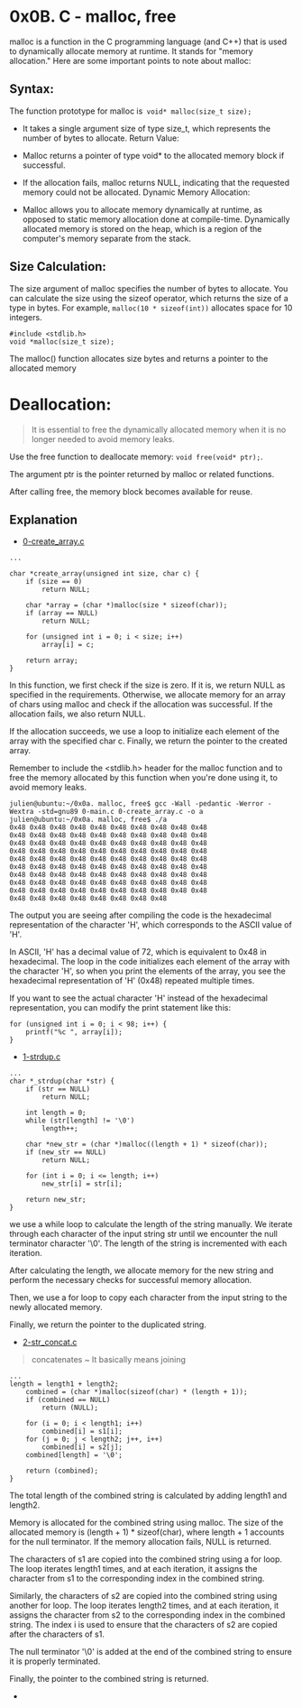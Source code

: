 # 0x0B. C - malloc, free
malloc is a function in the C programming language (and C++) that is used to dynamically allocate memory at runtime. It stands for "memory allocation." Here are some important points to note about malloc:

## Syntax:

The function prototype for malloc is``` void* malloc(size_t size);```
* It takes a single argument size of type size_t, which represents the number of bytes to allocate.
Return Value:

* Malloc returns a pointer of type void* to the allocated memory block if successful.

* If the allocation fails, malloc returns NULL, indicating that the requested memory could not be allocated.
Dynamic Memory Allocation:

* Malloc allows you to allocate memory dynamically at runtime, as opposed to static memory allocation done at compile-time.
Dynamically allocated memory is stored on the heap, which is a region of the computer's memory separate from the stack.

## Size Calculation:

The size argument of malloc specifies the number of bytes to allocate.
You can calculate the size using the sizeof operator, which returns the size of a type in bytes.
For example, ```malloc(10 * sizeof(int))``` allocates space for 10 integers.
```
#include <stdlib.h>
void *malloc(size_t size);
```
The malloc() function allocates size bytes and returns a pointer to the allocated
memory
# Deallocation:

> It is essential to free the dynamically allocated memory when it is no longer needed to avoid memory leaks.

Use the free function to deallocate memory: ```void free(void* ptr);```.

The argument ptr is the pointer returned by malloc or related functions.

After calling free, the memory block becomes available for reuse.

## Explanation
* [0-create_array.c](https://github.com/Darryl-Mbae/alx-low_level_programming/blob/master/0x0B-malloc_free/0-create_array.c)
```
...

char *create_array(unsigned int size, char c) {
    if (size == 0)
        return NULL;

    char *array = (char *)malloc(size * sizeof(char));
    if (array == NULL)
        return NULL;

    for (unsigned int i = 0; i < size; i++)
        array[i] = c;

    return array;
}
```
In this function, we first check if the size is zero. If it is, we return NULL as specified in the requirements. Otherwise, we allocate memory for an array of chars using malloc and check if the allocation was successful. If the allocation fails, we also return NULL.

If the allocation succeeds, we use a loop to initialize each element of the array with the specified char c. Finally, we return the pointer to the created array.

Remember to include the <stdlib.h> header for the malloc function and to free the memory allocated by this function when you're done using it, to avoid memory leaks.
```
julien@ubuntu:~/0x0a. malloc, free$ gcc -Wall -pedantic -Werror -Wextra -std=gnu89 0-main.c 0-create_array.c -o a
julien@ubuntu:~/0x0a. malloc, free$ ./a 
0x48 0x48 0x48 0x48 0x48 0x48 0x48 0x48 0x48 0x48
0x48 0x48 0x48 0x48 0x48 0x48 0x48 0x48 0x48 0x48
0x48 0x48 0x48 0x48 0x48 0x48 0x48 0x48 0x48 0x48
0x48 0x48 0x48 0x48 0x48 0x48 0x48 0x48 0x48 0x48
0x48 0x48 0x48 0x48 0x48 0x48 0x48 0x48 0x48 0x48
0x48 0x48 0x48 0x48 0x48 0x48 0x48 0x48 0x48 0x48
0x48 0x48 0x48 0x48 0x48 0x48 0x48 0x48 0x48 0x48
0x48 0x48 0x48 0x48 0x48 0x48 0x48 0x48 0x48 0x48
0x48 0x48 0x48 0x48 0x48 0x48 0x48 0x48 0x48 0x48
0x48 0x48 0x48 0x48 0x48 0x48 0x48 0x48
```

The output you are seeing after compiling the code is the hexadecimal representation of the character 'H', which corresponds to the ASCII value of 'H'.

In ASCII, 'H' has a decimal value of 72, which is equivalent to 0x48 in hexadecimal. The loop in the code initializes each element of the array with the character 'H', so when you print the elements of the array, you see the hexadecimal representation of 'H' (0x48) repeated multiple times.

If you want to see the actual character 'H' instead of the hexadecimal representation, you can modify the print statement like this:

```
for (unsigned int i = 0; i < 98; i++) {
    printf("%c ", array[i]);
}
```

* [1-strdup.c](https://github.com/Darryl-Mbae/alx-low_level_programming/blob/master/0x0B-malloc_free/1-strdup.c)

```
...
char *_strdup(char *str) {
    if (str == NULL)
        return NULL;

    int length = 0;
    while (str[length] != '\0')
        length++;

    char *new_str = (char *)malloc((length + 1) * sizeof(char));
    if (new_str == NULL)
        return NULL;

    for (int i = 0; i <= length; i++)
        new_str[i] = str[i];

    return new_str;
}
```
we use a while loop to calculate the length of the string manually. We iterate through each character of the input string str until we encounter the null terminator character '\0'. The length of the string is incremented with each iteration.

After calculating the length, we allocate memory for the new string and perform the necessary checks for successful memory allocation.

Then, we use a for loop to copy each character from the input string to the newly allocated memory.

Finally, we return the pointer to the duplicated string.


* [2-str_concat.c]()

> concatenates ~ It basically means joining

```
...
length = length1 + length2;
	combined = (char *)malloc(sizeof(char) * (length + 1));
	if (combined == NULL)
		return (NULL);

	for (i = 0; i < length1; i++)
		combined[i] = s1[i];
	for (j = 0; j < length2; j++, i++)
		combined[i] = s2[j];
	combined[length] = '\0';

	return (combined);
}
```

The total length of the combined string is calculated by adding length1 and length2.

Memory is allocated for the combined string using malloc. The size of the allocated memory is (length + 1) * sizeof(char), where length + 1 accounts for the null terminator. If the memory allocation fails, NULL is returned.

The characters of s1 are copied into the combined string using a for loop. The loop iterates length1 times, and at each iteration, it assigns the character from s1 to the corresponding index in the combined string.

Similarly, the characters of s2 are copied into the combined string using another for loop. The loop iterates length2 times, and at each iteration, it assigns the character from s2 to the corresponding index in the combined string. The index i is used to ensure that the characters of s2 are copied after the characters of s1.

The null terminator '\0' is added at the end of the combined string to ensure it is properly terminated.

Finally, the pointer to the combined string is returned.


* []()
